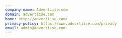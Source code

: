 ```yaml
---
company-name: Advertiise.com
domain: advertiise.com
home: http://advertiise.com/
privacy-policy: https://www.advertiise.com/privacy
email: admin@advertiise.com
---
```





